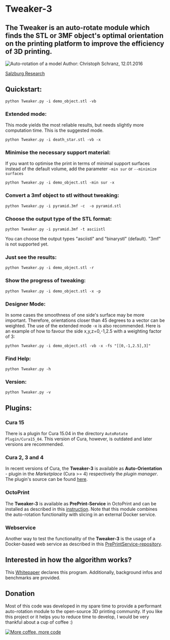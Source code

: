 # Tweaker-3
## The Tweaker is an auto-rotate module which finds the STL or 3MF object's optimal orientation on the printing platform to improve the efficiency of 3D printing.

![Auto-rotation of a model](https://github.com/ChristophSchranz/Tweaker-3/blob/master/auto-rotation.png)
Author: Christoph Schranz, 12.01.2016 

[Salzburg Research](http://www.salzburgresearch.at/blog/3d-print-positioning/)

## Quickstart:  

`python Tweaker.py -i demo_object.stl -vb`


### Extended mode:

This mode yields the most reliable results, 
but needs slightly more computation time. 
This is the suggested mode.

`python Tweaker.py -i death_star.stl -vb -x`


### Minimise the necessary support material:

If you want to optimise the print in terms of minimal support surfaces
 instead of the default volume, add the parameter `-min sur` 
 or `--minimize surfaces`

`python Tweaker.py -i demo_object.stl -min sur -x`



### Convert a 3mf object to stl without tweaking:

`python Tweaker.py -i pyramid.3mf -c  -o pyramid.stl`


### Choose the output type of the STL format:

`python Tweaker.py -i pyramid.3mf -t asciistl`

You can choose the output types "asciistl" and 
"binarystl" (default). "3mf" is not supported yet.


### Just see the results:

`python Tweaker.py -i demo_object.stl -r`


### Show the progress of tweaking:

`python Tweaker.py -i demo_object.stl -x -p`


### Designer Mode:

In some cases the smoothness of one side's surface 
may be more important. Therefore, orientations closer than 
45 degrees to a vector can be weighted. The use of the 
extended mode -x is also recommended. Here is an example 
of how to favour the side x,y,z=0,-1,2.5 with a weighting factor 
of 3:

`python Tweaker.py -i demo_object.stl -vb -x -fs "[[0,-1,2.5],3]"`


### Find Help:

`python Tweaker.py -h`

### Version:

`python Tweaker.py -v`


## Plugins:

### Cura 15

There is a plugin for Cura 15.04 in the directory `AutoRotate Plugin/Cura15_04`. This version of Cura, however, is outdated and later versions are recommended.

### Cura 2, 3 and 4

In recent versions of Cura, the **Tweaker-3** is available as **Auto-Orientation** - plugin in the *Marketplace* (Cura >= 4) respectively the *plugin manager*. The plugin's source can be found [here](https://github.com/nallath/CuraOrientationPlugin).

### OctoPrint

The **Tweaker-3** is available as **PrePrint-Service** in OctoPrint and can be installed as described in this 
[instruction](https://plugins.octoprint.org/plugins/preprintservice/). 
Note that this module combines the auto-rotation functionality with slicing in an external Docker service.

### Webservice

Another way to test the functionality of the **Tweaker-3** is the usage of a Docker-based web service
as described in this [PrePrintService-repository](https://github.com/ChristophSchranz/Pre-Print-Service).


## Interested in how the algorithm works?

This [Whitepaper](https://www.researchgate.net/publication/311765131_Tweaker_-_Auto_Rotation_Module_for_FDM_3D_Printing) 
declares this program. Additionally, background 
infos and benchmarks are provided.

## Donation

Most of this code was developed in my spare time to provide a performant auto-rotation module to the open-source 3D printing community.
If you like this project or it helps you to reduce time to develop, I would be very thankful about a cup of coffee :) 

[![More coffee, more code](https://img.shields.io/badge/Donate-PayPal-green.svg)](https://www.paypal.com/cgi-bin/webscr?cmd=_s-xclick&hosted_button_id=RG7UBJMUNLMHN&source=url)
